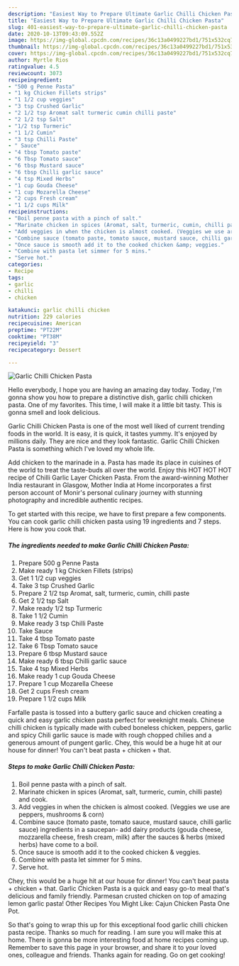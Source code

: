 ```yaml
---
description: "Easiest Way to Prepare Ultimate Garlic Chilli Chicken Pasta"
title: "Easiest Way to Prepare Ultimate Garlic Chilli Chicken Pasta"
slug: 401-easiest-way-to-prepare-ultimate-garlic-chilli-chicken-pasta
date: 2020-10-13T09:43:09.552Z
image: https://img-global.cpcdn.com/recipes/36c13a0499227bd1/751x532cq70/garlic-chilli-chicken-pasta-recipe-main-photo.jpg
thumbnail: https://img-global.cpcdn.com/recipes/36c13a0499227bd1/751x532cq70/garlic-chilli-chicken-pasta-recipe-main-photo.jpg
cover: https://img-global.cpcdn.com/recipes/36c13a0499227bd1/751x532cq70/garlic-chilli-chicken-pasta-recipe-main-photo.jpg
author: Myrtle Rios
ratingvalue: 4.5
reviewcount: 3073
recipeingredient:
- "500 g Penne Pasta"
- "1 kg Chicken Fillets strips"
- "1 1/2 cup veggies"
- "3 tsp Crushed Garlic"
- "2 1/2 tsp Aromat salt turmeric cumin chilli paste"
- "2 1/2 tsp Salt"
- "1/2 tsp Turmeric"
- "1 1/2 Cumin"
- "3 tsp Chilli Paste"
- " Sauce"
- "4 tbsp Tomato paste"
- "6 Tbsp Tomato sauce"
- "6 tbsp Mustard sauce"
- "6 tbsp Chilli garlic sauce"
- "4 tsp Mixed Herbs"
- "1 cup Gouda Cheese"
- "1 cup Mozarella Cheese"
- "2 cups Fresh cream"
- "1 1/2 cups Milk"
recipeinstructions:
- "Boil penne pasta with a pinch of salt."
- "Marinate chicken in spices (Aromat, salt, turmeric, cumin, chilli paste) and cook."
- "Add veggies in when the chicken is almost cooked. (Veggies we use are peppers, mushrooms &amp; corn)"
- "Combine sauce (tomato paste, tomato sauce, mustard sauce, chilli garlic sauce) ingredients in a saucepan- add dairy products (gouda cheese, mozzarella cheese, fresh cream, milk) after the sauces &amp; herbs (mixed herbs) have come to a boil."
- "Once sauce is smooth add it to the cooked chicken &amp; veggies."
- "Combine with pasta let simmer for 5 mins."
- "Serve hot."
categories:
- Recipe
tags:
- garlic
- chilli
- chicken

katakunci: garlic chilli chicken 
nutrition: 229 calories
recipecuisine: American
preptime: "PT22M"
cooktime: "PT38M"
recipeyield: "3"
recipecategory: Dessert

---
```



![Garlic Chilli Chicken Pasta](https://img-global.cpcdn.com/recipes/36c13a0499227bd1/751x532cq70/garlic-chilli-chicken-pasta-recipe-main-photo.jpg)

Hello everybody, I hope you are having an amazing day today. Today, I'm gonna show you how to prepare a distinctive dish, garlic chilli chicken pasta. One of my favorites. This time, I will make it a little bit tasty. This is gonna smell and look delicious.

Garlic Chilli Chicken Pasta is one of the most well liked of current trending foods in the world. It is easy, it is quick, it tastes yummy. It's enjoyed by millions daily. They are nice and they look fantastic. Garlic Chilli Chicken Pasta is something which I've loved my whole life.

Add chicken to the marinade in a. Pasta has made its place in cuisines of the world to treat the taste-buds all over the world. Enjoy this HOT HOT HOT recipe of Chilli Garlic Layer Chicken Pasta. From the award-winning Mother India restaurant in Glasgow, Mother India at Home incorporates a first person account of Monir&#39;s personal culinary journey with stunning photography and incredible authentic recipes.


To get started with this recipe, we have to first prepare a few components. You can cook garlic chilli chicken pasta using 19 ingredients and 7 steps. Here is how you cook that.

<!--inarticleads1-->

##### The ingredients needed to make Garlic Chilli Chicken Pasta:

1. Prepare 500 g Penne Pasta
1. Make ready 1 kg Chicken Fillets (strips)
1. Get 1 1/2 cup veggies
1. Take 3 tsp Crushed Garlic
1. Prepare 2 1/2 tsp Aromat, salt, turmeric, cumin, chilli paste
1. Get 2 1/2 tsp Salt
1. Make ready 1/2 tsp Turmeric
1. Take 1 1/2 Cumin
1. Make ready 3 tsp Chilli Paste
1. Take  Sauce
1. Take 4 tbsp Tomato paste
1. Take 6 Tbsp Tomato sauce
1. Prepare 6 tbsp Mustard sauce
1. Make ready 6 tbsp Chilli garlic sauce
1. Take 4 tsp Mixed Herbs
1. Make ready 1 cup Gouda Cheese
1. Prepare 1 cup Mozarella Cheese
1. Get 2 cups Fresh cream
1. Prepare 1 1/2 cups Milk


Farfalle pasta is tossed into a buttery garlic sauce and chicken creating a quick and easy garlic chicken pasta perfect for weeknight meals. Chinese chilli chicken is typically made with cubed boneless chicken, peppers, garlic and spicy Chili garlic sauce is made with rough chopped chilies and a generous amount of pungent garlic. Chey, this would be a huge hit at our house for dinner! You can&#39;t beat pasta + chicken + that. 

<!--inarticleads2-->

##### Steps to make Garlic Chilli Chicken Pasta:

1. Boil penne pasta with a pinch of salt.
1. Marinate chicken in spices (Aromat, salt, turmeric, cumin, chilli paste) and cook.
1. Add veggies in when the chicken is almost cooked. (Veggies we use are peppers, mushrooms &amp; corn)
1. Combine sauce (tomato paste, tomato sauce, mustard sauce, chilli garlic sauce) ingredients in a saucepan- add dairy products (gouda cheese, mozzarella cheese, fresh cream, milk) after the sauces &amp; herbs (mixed herbs) have come to a boil.
1. Once sauce is smooth add it to the cooked chicken &amp; veggies.
1. Combine with pasta let simmer for 5 mins.
1. Serve hot.


Chey, this would be a huge hit at our house for dinner! You can&#39;t beat pasta + chicken + that. Garlic Chicken Pasta is a quick and easy go-to meal that&#39;s delicious and family friendly. Parmesan crusted chicken on top of amazing lemon garlic pasta! Other Recipes You Might Like: Cajun Chicken Pasta One Pot. 

So that's going to wrap this up for this exceptional food garlic chilli chicken pasta recipe. Thanks so much for reading. I am sure you will make this at home. There is gonna be more interesting food at home recipes coming up. Remember to save this page in your browser, and share it to your loved ones, colleague and friends. Thanks again for reading. Go on get cooking!
